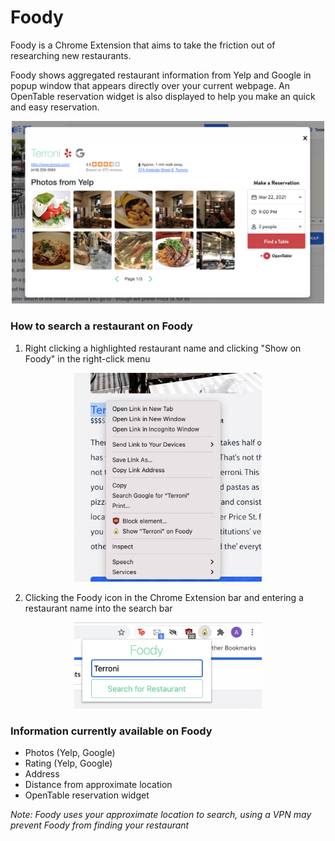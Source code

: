 # Foody

Foody is a Chrome Extension that aims to take the friction out of researching new restaurants.

Foody shows aggregated restaurant information from Yelp and Google in popup window that appears directly over your current webpage. An OpenTable reservation widget is also displayed to help you make an quick and easy reservation.

<p align="center"><img src="Foody Preview.png" width="500"></center>

### **How to search a restaurant on Foody**

1. Right clicking a highlighted restaurant name and clicking "Show on Foody" in the right-click menu

<p align="center"><img src="Context Menu Preview.png" width="300"></p>

2. Clicking the Foody icon in the Chrome Extension bar and entering a restaurant name into the search bar

<p align="center"><img src="Search Bar Preview.png" width="300"></p>

### Information currently available on Foody

- Photos (Yelp, Google)
- Rating (Yelp, Google)
- Address
- Distance from approximate location
- OpenTable reservation widget

_Note: Foody uses your approximate location to search, using a VPN may prevent Foody from finding your restaurant_
